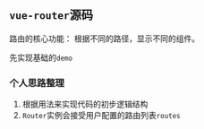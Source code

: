 ## `vue-router`源码
路由的核心功能： 根据不同的路径，显示不同的组件。

先实现基础的`demo`
### 个人思路整理
1. 根据用法来实现代码的初步逻辑结构
2. `Router`实例会接受用户配置的路由列表`routes`
